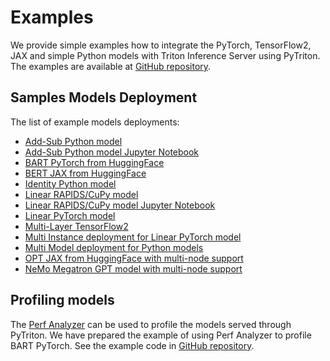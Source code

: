 <!--
Copyright (c) 2022, NVIDIA CORPORATION. All rights reserved.

Licensed under the Apache License, Version 2.0 (the "License");
you may not use this file except in compliance with the License.
You may obtain a copy of the License at

    http://www.apache.org/licenses/LICENSE-2.0

Unless required by applicable law or agreed to in writing, software
distributed under the License is distributed on an "AS IS" BASIS,
WITHOUT WARRANTIES OR CONDITIONS OF ANY KIND, either express or implied.
See the License for the specific language governing permissions and
limitations under the License.
-->

# Examples

We provide simple examples how to integrate the PyTorch, TensorFlow2, JAX and simple Python models with Triton Inference
Server using PyTriton. The examples are available
at [GitHub repository](../examples).

## Samples Models Deployment

The list of example models deployments:

- [Add-Sub Python model](../examples/add_sub_python)
- [Add-Sub Python model Jupyter Notebook](../examples/add_sub_notebook)
- [BART PyTorch from HuggingFace](../examples/huggingface_bart_pytorch)
- [BERT JAX from HuggingFace](../examples/huggingface_bert_jax)
- [Identity Python model](../examples/identity_python)
- [Linear RAPIDS/CuPy model](../examples/linear_cupy)
- [Linear RAPIDS/CuPy model Jupyter Notebook](../examples/linear_cupy_notebook)
- [Linear PyTorch model](../examples/identity_python)
- [Multi-Layer TensorFlow2](../examples/mlp_random_tensorflow2)
- [Multi Instance deployment for Linear PyTorch model](../examples/multi_instance_linear_pytorch)
- [Multi Model deployment for Python models](../examples/multiple_models_python)
- [OPT JAX from HuggingFace with multi-node support](../examples/huggingface_opt_multinode_jax)
- [NeMo Megatron GPT model with multi-node support](../examples/nemo_megatron_gpt_multinode)

## Profiling models

The [Perf Analyzer](https://github.com/triton-inference-server/server/blob/main/docs/user_guide/perf_analyzer.md) can be
used to profile the models served through PyTriton. We have prepared the example of
using Perf Analyzer to profile BART PyTorch. See the example code in
[GitHub repository](../examples/perf_analyzer).